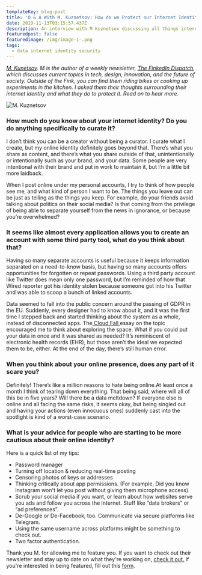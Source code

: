 ```yaml
---
templateKey: blog-post
title: 'Q & A With M. Kuznetsov: How do we Protect our Internet Identity?'
date: 2019-11-13T03:15:57.437Z
description: An interview with M Kuznetsov discussing all things internet identity.
featuredpost: false
featuredimage: /img/image-1-.png
tags:
  - data internet identity security
---
```

[_M. Kunetsov_](https://www.linkedin.com/in/mariakuz/)_. M is the author of a weekly newsletter,_ [_The FinkedIn Dispatch_](https://mariakuz.github.io/finkedin/)_, which discusses current topics in tech, design, innovation, and the future of society. Outside of the Fink, you can find them riding bikes or cooking up experiments in the kitchen. I asked them their thoughts surrounding their internet identity and what they do to protect it. Read on to hear more._



![M. Kuznetsov](/img/image-1-.png)

### How much do you know about your internet identity? Do you do anything specifically to curate it?

I don’t think you can be a creator without being a curator. I curate what I create, but my online identity definitely goes beyond that. There’s what you share as content, and there’s what you share outside of that, unintentionally or intentionally such as your brand, and your data. Some people are very intentional with their brand and put in work to maintain it, but I’m a little bit more laidback.

When I post online under my personal accounts, I try to think of how people see me, and what kind of person I want to be. The things you leave out can be just as telling as the things you keep. For example, do your friends avoid talking about politics on their social media? Is that coming from the privilege of being able to separate yourself from the news in ignorance, or because you’re overwhelmed?

### It seems like almost every application allows you to create an account with some third party tool, what do you think about that?

Having so many separate accounts is useful because it keeps information separated on a need-to-know basis, but having so many accounts offers opportunities for forgotten or repeat passwords. Using a third party account like Twitter does mean only one password, but I’m reminded of how that Wired reporter got his identity stolen because someone got into his Twitter and was able to scoop a bunch of linked accounts.

Data seemed to fall into the public concern around the passing of GDPR in the EU. Suddenly, every designer had to know about it, and it was the first time I stepped back and started thinking about the system as a whole, instead of disconnected apps. The[ Cloud Fall ](https://thecloudfall.com/)essay on the topic encouraged me to think about exploring the space. What if you could put your data in once and it was shared as needed? It’s reminiscent of electronic health records (EHR), but those aren’t the ideal we expected them to be, either. At the end of the day, there’s still human error.

### When you think about your online presence, does any part of it scare you?

Definitely! There’s like a million reasons to hate being online.At least once a month I think of tearing down everything. That being said, where will all of this be in five years? Will there be a data meltdown?  If everyone else is online and all facing the same risks, it seems okay, but being singled out and having your actions (even innocuous ones) suddenly cast into the spotlight is kind of a worst-case scenario.

### What is your advice for people who are starting to be more cautious about their online identity?

Here is a quick list of my tips:

* Password manager
* Turning off location & reducing real-time posting
* Censoring photos of keys or addresses 
* Thinking critically about app permissions. (For example, Did you know Instagram won't let you post without giving them microphone access).
* Scrub your social media if you want, or learn about how websites serve you ads and follow you across the internet. Stuff like “data brokers” or “ad preferences”.
* De-Google or De-Facebook, too. Communicate via secure platforms  like Telegram.
* Using the same username across platforms might be something to check out.
* Two factor authentication.

Thank you M. for allowing me to feature you. If you want to check out their newsletter and stay up to date on what they're working on, [check it out.](https://mariakuz.github.io/finkedin/) If you're interested in being featured, fill out this [form](https://docs.google.com/forms/d/e/1FAIpQLScLkKF6cnloKU8q8fElsCOww6Xna-pLZn_xJwV74EeQM-Rq4g/viewform).
